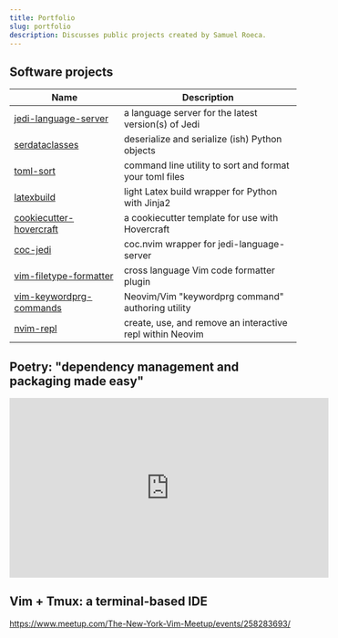 ```yaml
---
title: Portfolio
slug: portfolio
description: Discusses public projects created by Samuel Roeca.
---
```


## Software projects

| Name                                                                           | Description                                               |
|--------------------------------------------------------------------------------|-----------------------------------------------------------|
| [jedi-language-server](https://github.com/pappasam/jedi-language-server)       | a language server for the latest version(s) of Jedi       |
| [serdataclasses](https://github.com/pappasam/serdataclasses)                   | deserialize and serialize (ish) Python objects            |
| [toml-sort](https://github.com/pappasam/toml-sort)                             | command line utility to sort and format your toml files   |
| [latexbuild](https://github.com/pappasam/latexbuild)                           | light Latex build wrapper for Python with Jinja2          |
| [cookiecutter-hovercraft](https://github.com/pappasam/cookiecutter-hovercraft) | a cookiecutter template for use with Hovercraft           |
| [coc-jedi](https://github.com/pappasam/coc-jedi)                               | coc.nvim wrapper for jedi-language-server                 |
| [vim-filetype-formatter](https://github.com/pappasam/vim-filetype-formatter)   | cross language Vim code formatter plugin                  |
| [vim-keywordprg-commands](https://github.com/pappasam/vim-keywordprg-commands) | Neovim/Vim "keywordprg command" authoring utility         |
| [nvim-repl](https://github.com/pappasam/nvim-repl)                             | create, use, and remove an interactive repl within Neovim |

## Poetry: "dependency management and packaging made easy"

<iframe width="560" height="315" src="https://www.youtube-nocookie.com/embed/QX_Nhu1zhlg" frameborder="0" allow="accelerometer; autoplay; encrypted-media; gyroscope; picture-in-picture" allowfullscreen></iframe>

## Vim + Tmux: a terminal-based IDE

<https://www.meetup.com/The-New-York-Vim-Meetup/events/258283693/>
